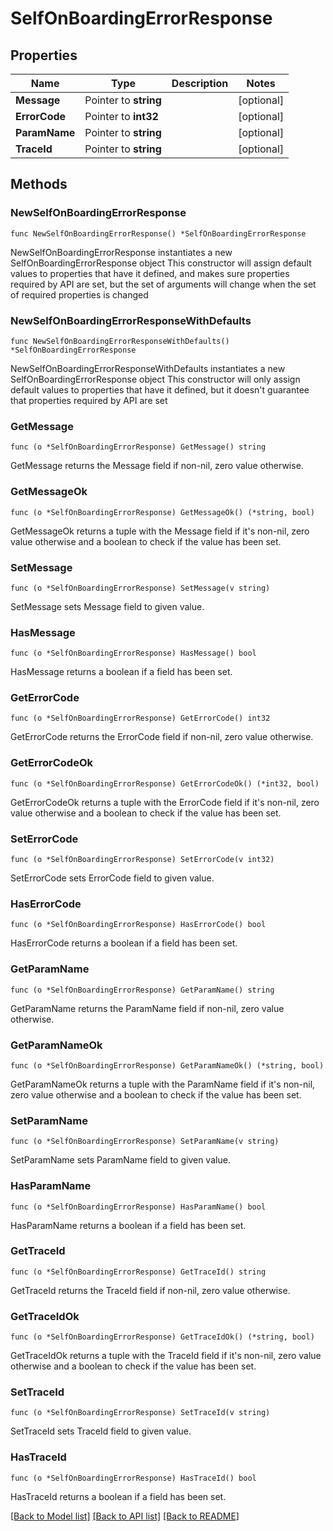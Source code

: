 # SelfOnBoardingErrorResponse

## Properties

Name | Type | Description | Notes
------------ | ------------- | ------------- | -------------
**Message** | Pointer to **string** |  | [optional] 
**ErrorCode** | Pointer to **int32** |  | [optional] 
**ParamName** | Pointer to **string** |  | [optional] 
**TraceId** | Pointer to **string** |  | [optional] 

## Methods

### NewSelfOnBoardingErrorResponse

`func NewSelfOnBoardingErrorResponse() *SelfOnBoardingErrorResponse`

NewSelfOnBoardingErrorResponse instantiates a new SelfOnBoardingErrorResponse object
This constructor will assign default values to properties that have it defined,
and makes sure properties required by API are set, but the set of arguments
will change when the set of required properties is changed

### NewSelfOnBoardingErrorResponseWithDefaults

`func NewSelfOnBoardingErrorResponseWithDefaults() *SelfOnBoardingErrorResponse`

NewSelfOnBoardingErrorResponseWithDefaults instantiates a new SelfOnBoardingErrorResponse object
This constructor will only assign default values to properties that have it defined,
but it doesn't guarantee that properties required by API are set

### GetMessage

`func (o *SelfOnBoardingErrorResponse) GetMessage() string`

GetMessage returns the Message field if non-nil, zero value otherwise.

### GetMessageOk

`func (o *SelfOnBoardingErrorResponse) GetMessageOk() (*string, bool)`

GetMessageOk returns a tuple with the Message field if it's non-nil, zero value otherwise
and a boolean to check if the value has been set.

### SetMessage

`func (o *SelfOnBoardingErrorResponse) SetMessage(v string)`

SetMessage sets Message field to given value.

### HasMessage

`func (o *SelfOnBoardingErrorResponse) HasMessage() bool`

HasMessage returns a boolean if a field has been set.

### GetErrorCode

`func (o *SelfOnBoardingErrorResponse) GetErrorCode() int32`

GetErrorCode returns the ErrorCode field if non-nil, zero value otherwise.

### GetErrorCodeOk

`func (o *SelfOnBoardingErrorResponse) GetErrorCodeOk() (*int32, bool)`

GetErrorCodeOk returns a tuple with the ErrorCode field if it's non-nil, zero value otherwise
and a boolean to check if the value has been set.

### SetErrorCode

`func (o *SelfOnBoardingErrorResponse) SetErrorCode(v int32)`

SetErrorCode sets ErrorCode field to given value.

### HasErrorCode

`func (o *SelfOnBoardingErrorResponse) HasErrorCode() bool`

HasErrorCode returns a boolean if a field has been set.

### GetParamName

`func (o *SelfOnBoardingErrorResponse) GetParamName() string`

GetParamName returns the ParamName field if non-nil, zero value otherwise.

### GetParamNameOk

`func (o *SelfOnBoardingErrorResponse) GetParamNameOk() (*string, bool)`

GetParamNameOk returns a tuple with the ParamName field if it's non-nil, zero value otherwise
and a boolean to check if the value has been set.

### SetParamName

`func (o *SelfOnBoardingErrorResponse) SetParamName(v string)`

SetParamName sets ParamName field to given value.

### HasParamName

`func (o *SelfOnBoardingErrorResponse) HasParamName() bool`

HasParamName returns a boolean if a field has been set.

### GetTraceId

`func (o *SelfOnBoardingErrorResponse) GetTraceId() string`

GetTraceId returns the TraceId field if non-nil, zero value otherwise.

### GetTraceIdOk

`func (o *SelfOnBoardingErrorResponse) GetTraceIdOk() (*string, bool)`

GetTraceIdOk returns a tuple with the TraceId field if it's non-nil, zero value otherwise
and a boolean to check if the value has been set.

### SetTraceId

`func (o *SelfOnBoardingErrorResponse) SetTraceId(v string)`

SetTraceId sets TraceId field to given value.

### HasTraceId

`func (o *SelfOnBoardingErrorResponse) HasTraceId() bool`

HasTraceId returns a boolean if a field has been set.


[[Back to Model list]](../README.md#documentation-for-models) [[Back to API list]](../README.md#documentation-for-api-endpoints) [[Back to README]](../README.md)


